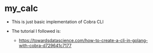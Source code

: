 # my_calc

- This is just basic implementation of Cobra CLI

- The tutorial I followed is:
    - https://towardsdatascience.com/how-to-create-a-cli-in-golang-with-cobra-d729641c7177